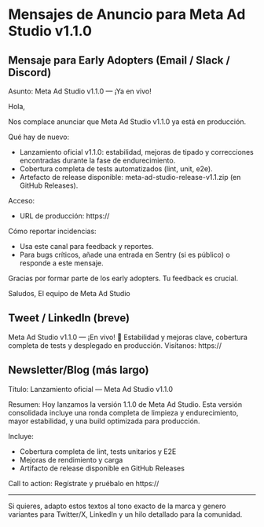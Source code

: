# Mensajes de Anuncio para Meta Ad Studio v1.1.0

## Mensaje para Early Adopters (Email / Slack / Discord)

Asunto: Meta Ad Studio v1.1.0 — ¡Ya en vivo!

Hola,

Nos complace anunciar que Meta Ad Studio v1.1.0 ya está en producción.

Qué hay de nuevo:
- Lanzamiento oficial v1.1.0: estabilidad, mejoras de tipado y correcciones encontradas durante la fase de endurecimiento.
- Cobertura completa de tests automatizados (lint, unit, e2e).
- Artefacto de release disponible: meta-ad-studio-release-v1.1.zip (en GitHub Releases).

Acceso:
- URL de producción: https://<tu-dominio>

Cómo reportar incidencias:
- Usa este canal para feedback y reportes.
- Para bugs críticos, añade una entrada en Sentry (si es público) o responde a este mensaje.

Gracias por formar parte de los early adopters. Tu feedback es crucial.

Saludos,
El equipo de Meta Ad Studio

## Tweet / LinkedIn (breve)

Meta Ad Studio v1.1.0 — ¡En vivo! 🚀
Estabilidad y mejoras clave, cobertura completa de tests y desplegado en producción.
Visítanos: https://<tu-dominio>

## Newsletter/Blog (más largo)

Título: Lanzamiento oficial — Meta Ad Studio v1.1.0

Resumen: Hoy lanzamos la versión 1.1.0 de Meta Ad Studio. Esta versión consolidada incluye una ronda completa de limpieza y endurecimiento, mayor estabilidad, y una build optimizada para producción.

Incluye:
- Cobertura completa de lint, tests unitarios y E2E
- Mejoras de rendimiento y carga
- Artifacto de release disponible en GitHub Releases

Call to action: Regístrate y pruébalo en https://<tu-dominio>

---

Si quieres, adapto estos textos al tono exacto de la marca y genero variantes para Twitter/X, LinkedIn y un hilo detallado para la comunidad.
